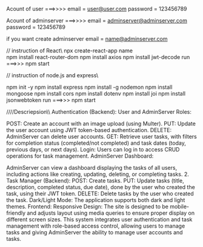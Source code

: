 Acount of user ===>>>> 
email = user@user.com
password = 123456789


Acount of adminserver ===>>>> 
email = adminserver@adminserver.com
password = 123456789

if you want create adminserver 
email = name@adminserver.com



// instruction of	React\\
npx create-react-app name  
npm install react-router-dom
npm install axios
npm install jwt-decode
 run ===>>> npm start  

// instruction of node.js and express\\

npm init -y
npm install express
npm install -g nodemon
npm install mongoose
npm install cors 
npm install dotenv
npm install joi
npm install jsonwebtoken
 run ===>>> npm start  





////Descriepsion\\\\
Authentication (Backend):
User and AdminServer Roles:

POST: Create an account with an image upload (using Multer).
PUT: Update the user account using JWT token-based authentication.
DELETE: AdminServer can delete user accounts.
GET: Retrieve user tasks, with filters for completion status (completed/not completed) and task dates (today, previous days, or next days).
Login: Users can log in to access CRUD operations for task management.
AdminServer Dashboard:

AdminServer can view a dashboard displaying the tasks of all users, including actions like creating, updating, deleting, or completing tasks.
2. Task Manager (Backend):
POST: Create tasks.
PUT: Update tasks (title, description, completed status, due date), done by the user who created the task, using their JWT token.
DELETE: Delete tasks by the user who created the task.
Dark/Light Mode: The application supports both dark and light themes.
Frontend:
Responsive Design: The site is designed to be mobile-friendly and adjusts layout using media queries to ensure proper display on different screen sizes.
This system integrates user authentication and task management with role-based access control, allowing users to manage tasks and giving AdminServer the ability to manage user accounts and tasks.
